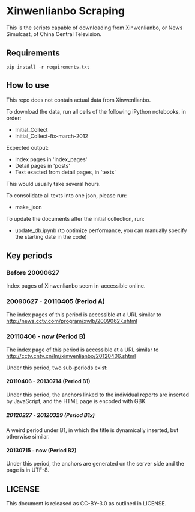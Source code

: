 Xinwenlianbo Scraping
=====================

This is the scripts capable of downloading from Xinwenlianbo, or News Simulcast, of China Central Television.

Requirements
----------
```
pip install -r requirements.txt
```

How to use
----------
This repo does not contain actual data from Xinwenlianbo.

To download the data, run all cells of the following iPython notebooks, in order:
- Initial_Collect
- Initial_Collect-fix-march-2012

Expected output:
- Index pages in 'index_pages'
- Detail pages in 'posts'
- Text exacted from detail pages, in 'texts'

This would usually take several hours.

To consolidate all texts into one json, please run:
- make_json

To update the documents after the initial collection, run:
- update_db.ipynb
(to optimize performance, you can manually specify the starting date in the code)

Key periods
-----------

### Before 20090627
Index pages of Xinwenlianbo seem in-accessible online.

### 20090627 - 20110405 (Period A)
The index pages of this period is accessible at a URL similar to
http://news.cctv.com/program/xwlb/20090627.shtml

### 20110406 - now (Period B)
The index page of this period is accessible at a URL similar to
http://cctv.cntv.cn/lm/xinwenlianbo/20120406.shtml

Under this period, two sub-periods exist:

#### 20110406 - 20130714 (Period B1)
Under this period, the anchors linked to the individual reports are inserted by JavaScript, and the HTML page is encoded with GBK.

##### 20120227 - 20120329 (Period B1x)
A weird period under B1, in which the title is dynamically inserted, but otherwise similar.

#### 20130715 - now (Period B2)
Under this period, the anchors are generated on the server side and the page is in UTF-8.

LICENSE
--------
This document is released as CC-BY-3.0 as outlined in LICENSE.
